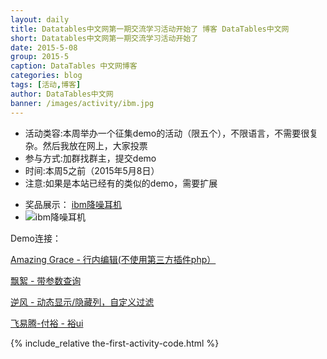 ```yaml
---
layout: daily
title: Datatables中文网第一期交流学习活动开始了 博客 DataTables中文网
short: Datatables中文网第一期交流学习活动开始了
date: 2015-5-08
group: 2015-5
caption: DataTables 中文网博客
categories: blog
tags: [活动,博客]
author: DataTables中文网
banner: /images/activity/ibm.jpg
---
```


- 活动类容:本周举办一个征集demo的活动（限五个），不限语言，不需要很复杂。然后我放在网上，大家投票
- 参与方式:加群找群主，提交demo
- 时间:本周5之前（2015年5月8日）
- 注意:如果是本站已经有的类似的demo，需要扩展

<!--more-->

- 奖品展示： [ibm降噪耳机](http://s.taobao.com/search?q=ibm+%E9%99%8D%E5%99%AA%E8%80%B3%E6%9C%BA&commend=all&ssid=s5-e&search_type=item&sourceId=tb.index&spm=1.7274553.1997520841.1&initiative_id=tbindexz_20150427,"IBM降噪耳机2个")
- ![ibm降噪耳机]({{site.baseurl}}/images/activity/ibm.jpg)

Demo连接：

[Amazing Grace - 行内编辑(不使用第三方插件php）]({{site.baseurl}}/example/user_share/inline_edit_no_plugin.html)

[飘絮 - 带参数查询](/example/user_share/send_extra_param.html)

[逆风 - 动态显示/隐藏列，自定义过滤](/example/user_share/custom_hide_filter_column.html)

[飞易腾-付裕 - 裕ui ](/example/user_share/yuui.html)

{% include_relative the-first-activity-code.html %}